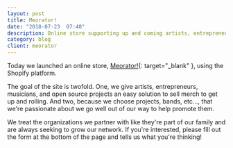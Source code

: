 ```yaml
---
layout: post
title: Meorator!
date: "2018-07-23  07:40"
description: Online store supporting up and coming artists, entrepreneurs, musicians, and open source projects.
category: blog
client: meorator
---
```


Today we launched an online store, [Meorator!](https://shop.meorator.com/){: target="_blank" }, using the Shopify platform.

The goal of the site is twofold. One, we give artists, entrepreneurs, musicians, and open source projects an easy solution to sell merch to get up and rolling. And two, because we choose projects, bands, etc..., that we're passionate about we go well out of our way to help promote them. 

We treat the organizations we partner with like they're part of our family and are always seeking to grow our network. If you're interested, please fill out the form at the bottom of the page and tells us what you're thinking!
